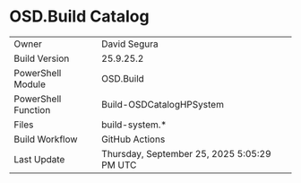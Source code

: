 ﻿# OSD.Build Catalog

| | |
|-|-|
| Owner | David Segura |
| Build Version | 25.9.25.2 |
| PowerShell Module | OSD.Build |
| PowerShell Function | Build-OSDCatalogHPSystem |
| Files | build-system.* |
| Build Workflow | GitHub Actions |
| Last Update | Thursday, September 25, 2025 5:05:29 PM UTC |
